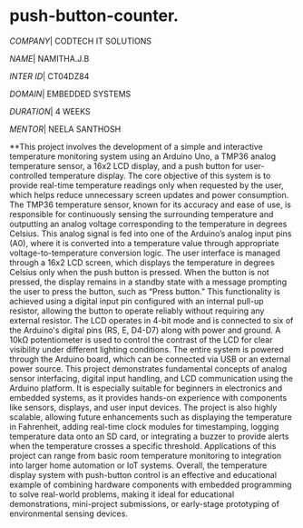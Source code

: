# push-button-counter.

*COMPANY*| CODTECH IT SOLUTIONS

*NAME*| NAMITHA.J.B

*INTER ID*| CT04DZ84

*DOMAIN*| EMBEDDED SYSTEMS

*DURATION*| 4 WEEKS

*MENTOR*| NEELA SANTHOSH

**This project involves the development of a simple and interactive temperature monitoring system using an Arduino Uno, a TMP36 analog temperature sensor, a 16x2 LCD display, and a push button for user-controlled temperature display. The core objective of this system is to provide real-time temperature readings only when requested by the user, which helps reduce unnecessary screen updates and power consumption. The TMP36 temperature sensor, known for its accuracy and ease of use, is responsible for continuously sensing the surrounding temperature and outputting an analog voltage corresponding to the temperature in degrees Celsius. This analog signal is fed into one of the Arduino’s analog input pins (A0), where it is converted into a temperature value through appropriate voltage-to-temperature conversion logic. The user interface is managed through a 16x2 LCD screen, which displays the temperature in degrees Celsius only when the push button is pressed. When the button is not pressed, the display remains in a standby state with a message prompting the user to press the button, such as “Press button.” This functionality is achieved using a digital input pin configured with an internal pull-up resistor, allowing the button to operate reliably without requiring any external resistor. The LCD operates in 4-bit mode and is connected to six of the Arduino's digital pins (RS, E, D4-D7) along with power and ground. A 10kΩ potentiometer is used to control the contrast of the LCD for clear visibility under different lighting conditions. The entire system is powered through the Arduino board, which can be connected via USB or an external power source. This project demonstrates fundamental concepts of analog sensor interfacing, digital input handling, and LCD communication using the Arduino platform. It is especially suitable for beginners in electronics and embedded systems, as it provides hands-on experience with components like sensors, displays, and user input devices. The project is also highly scalable, allowing future enhancements such as displaying the temperature in Fahrenheit, adding real-time clock modules for timestamping, logging temperature data onto an SD card, or integrating a buzzer to provide alerts when the temperature crosses a specific threshold. Applications of this project can range from basic room temperature monitoring to integration into larger home automation or IoT systems. Overall, the temperature display system with push-button control is an effective and educational example of combining hardware components with embedded programming to solve real-world problems, making it ideal for educational demonstrations, mini-project submissions, or early-stage prototyping of environmental sensing devices.
